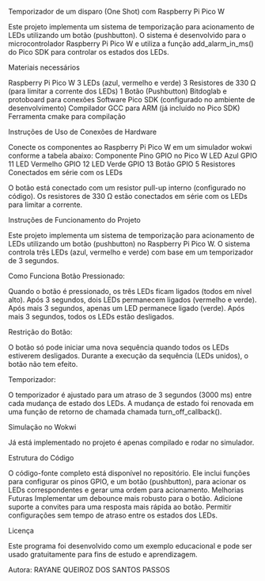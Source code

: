 Temporizador de um disparo (One Shot) com Raspberry Pi Pico W 


Este projeto implementa um sistema de temporização para acionamento de LEDs utilizando um botão (pushbutton). O sistema é desenvolvido para o microcontrolador Raspberry Pi Pico W e utiliza a função add_alarm_in_ms() do Pico SDK para controlar os estados dos LEDs.


Materiais necessários 


Raspberry Pi Pico W
3 LEDs (azul, vermelho e verde)
3 Resistores de 330 Ω (para limitar a corrente dos LEDs)
1 Botão (Pushbutton)
Bitdoglab e protoboard para conexões
Software Pico SDK (configurado no ambiente de desenvolvimento)
Compilador GCC para ARM (já incluído no Pico SDK)
Ferramenta cmake para compilação


Instruções de Uso de Conexões de Hardware


Conecte os componentes ao Raspberry Pi Pico W em um simulador wokwi conforme a tabela abaixo:
Componente
Pino GPIO no Pico W
LED Azul
GPIO 11
LED Vermelho
GPIO 12
LED Verde
GPIO 13
Botão
GPIO 5
Resistores
Conectados em série com os LEDs



O botão está conectado com um resistor pull-up interno (configurado no código).
 Os resistores de 330 Ω estão conectados em série com os LEDs para limitar a corrente.


Instruções de Funcionamento do Projeto


Este projeto implementa um sistema de temporização para acionamento de LEDs utilizando um botão (pushbutton) no Raspberry Pi Pico W. O sistema controla três LEDs (azul, vermelho e verde) com base em um temporizador de 3 segundos.


Como Funciona Botão Pressionado:


Quando o botão é pressionado, os três LEDs ficam ligados (todos em nível alto).
Após 3 segundos, dois LEDs permanecem ligados (vermelho e verde).
Após mais 3 segundos, apenas um LED permanece ligado (verde).
Após mais 3 segundos, todos os LEDs estão desligados.


Restrição do Botão:


O botão só pode iniciar uma nova sequência quando todos os LEDs estiverem desligados.
Durante a execução da sequência (LEDs unidos), o botão não tem efeito.


Temporizador:


O temporizador é ajustado para um atraso de 3 segundos (3000 ms) entre cada mudança de estado dos LEDs.
A mudança de estado foi renovada em uma função de retorno de chamada chamada turn_off_callback().


Simulação no Wokwi


Já está implementado no projeto é apenas compilado e rodar no simulador.


Estrutura do Código


O código-fonte completo está disponível no repositório. Ele inclui funções para configurar os pinos GPIO, e um botão (pushbutton), para acionar os LEDs correspondentes e gerar uma ordem para acionamento.
Melhorias Futuras Implementar um debounce mais robusto para o botão.
Adicione suporte a convites para uma resposta mais rápida ao botão.
Permitir configurações sem tempo de atraso entre os estados dos LEDs.


Licença


 Este programa foi desenvolvido como um exemplo educacional e pode ser usado gratuitamente para fins de estudo e aprendizagem.


Autora:
 RAYANE QUEIROZ DOS SANTOS PASSOS
